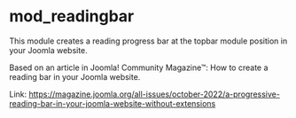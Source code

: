 # mod_readingbar

This module creates a reading progress bar at the topbar module position in your Joomla website.

Based on an article in Joomla! Community Magazine™: How to create a reading bar in your Joomla website.

Link: https://magazine.joomla.org/all-issues/october-2022/a-progressive-reading-bar-in-your-joomla-website-without-extensions
